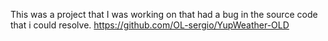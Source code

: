 
This was a project that I was working on that had a bug in the source code that i could resolve.
https://github.com/OL-sergio/YupWeather-OLD
